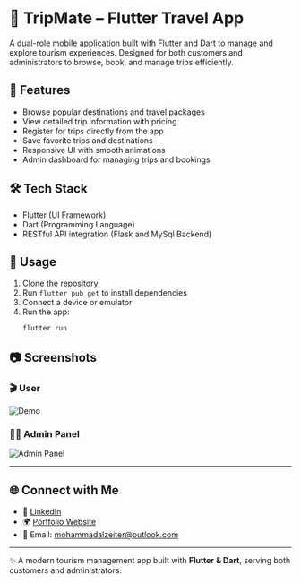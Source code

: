 
# 🧳 TripMate – Flutter Travel App

A dual-role mobile application built with Flutter and Dart to manage and explore tourism experiences. Designed for both customers and administrators to browse, book, and manage trips efficiently.

## 🔧 Features
- Browse popular destinations and travel packages
- View detailed trip information with pricing
- Register for trips directly from the app
- Save favorite trips and destinations
- Responsive UI with smooth animations
- Admin dashboard for managing trips and bookings

## 🛠 Tech Stack
- Flutter (UI Framework)
- Dart (Programming Language)
- RESTful API integration (Flask and MySql Backend) 

## 🚀 Usage
1. Clone the repository
2. Run `flutter pub get` to install dependencies
3. Connect a device or emulator
4. Run the app:
   ```bash
   flutter run
   ```

## 📷 Screenshots

### 🎬 User
![Demo](screenshots/user.gif)


### 🧑‍💼 Admin Panel
![Admin Panel](screenshots/admin.gif)


---

## 🌐 Connect with Me
- 💼 [LinkedIn](https://linkedin.com/in/mozeiter)
- 🌍 [Portfolio Website](https://mohammadalzeiter.com)
- 📧 Email: mohammadalzeiter@outlook.com  

---

✨ A modern tourism management app built with **Flutter & Dart**, serving both customers and administrators.


